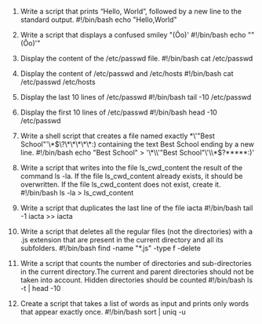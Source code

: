 1. Write a script that prints “Hello, World”, followed by a new line to the standard output.
	#!/bin/bash
	echo "Hello,World"

2. Write a script that displays a confused smiley "(Ôo)'
	#!/bin/bash
	echo "\"(Ôo)'"

3. Display the content of the /etc/passwd file.
	#!/bin/bash
	cat /etc/passwd

4. Display the content of /etc/passwd and /etc/hosts
	#!/bin/bash
	cat /etc/passwd /etc/hosts

5. Display the last 10 lines of /etc/passwd
	#!/bin/bash
	tail -10 /etc/passwd 

6. Display the first 10 lines of /etc/passwd
	#!/bin/bash
	head -10 /etc/passwd

8. Write a shell script that creates a file named exactly \*\\'"Best School"\'\\*$\?\*\*\*\*\*:) containing the text Best School ending by a new line.
	#!/bin/bash
	echo "Best School" > '\*\\'"Best School"\'\\*$\?\*\*\*\*\*:)'

9. Write a script that writes into the file ls_cwd_content the result of the command ls -la. If the file ls_cwd_content already exists, it should be overwritten. If the file ls_cwd_content does not exist, create it.
	#!/bin/bash
	ls -la > ls_cwd_content

10. Write a script that duplicates the last line of the file iacta
	#!/bin/bash
	tail -1 iacta >> iacta

11. Write a script that deletes all the regular files (not the directories) with a .js extension that are present in the current directory and all its subfolders.
	#!/bin/bash
	find -name "*.js" -type f -delete

12. Write a script that counts the number of directories and sub-directories in the current directory.The current and parent directories should not be taken into account. Hidden directories should be counted
	#!/bin/bash
	ls -t | head -10
13. Create a script that takes a list of words as input and prints only words that appear exactly once.
	#!/bin/bash
	sort | uniq -u 

